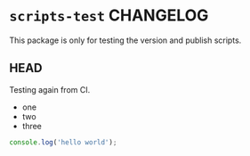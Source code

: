 # `scripts-test` CHANGELOG

This package is only for testing the version and publish scripts.

## HEAD

Testing again from CI.

- one
- two
- three

```ts
console.log('hello world');
```

